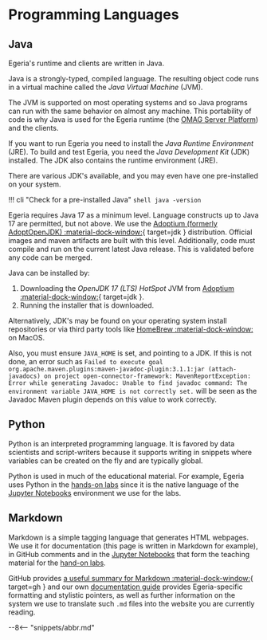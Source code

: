 <!-- SPDX-License-Identifier: CC-BY-4.0 -->
<!-- Copyright Contributors to the Egeria project 2020. -->

# Programming Languages

## Java

Egeria's runtime and clients are written in Java.

Java is a strongly-typed, compiled language. The resulting object code runs in a virtual machine called the *Java Virtual Machine* (JVM).

The JVM is supported on most operating systems and so Java programs can run with the same behavior on almost any machine. This portability of code is why Java is used for the Egeria runtime (the [OMAG Server Platform](/concepts/omag-server-platform)) and the clients.

If you want to run Egeria you need to install the *Java Runtime Environment* (JRE). To build and test Egeria, you need the *Java Development Kit* (JDK) installed. The JDK also contains the runtime environment (JRE).

There are various JDK's available, and you may even have one pre-installed on your system.

!!! cli "Check for a pre-installed Java"
    ```shell
    java -version
    ```

Egeria requires Java 17 as a minimum level. Language constructs up to Java 17 are permitted, but not above. We use the [Adoptium (formerly AdoptOpenJDK) :material-dock-window:](https://adoptopenjdk.net){ target=jdk } distribution. Official images and maven artifacts are built with this level. Additionally, code must compile and run on the current latest Java release. This is validated before any code can be merged.

Java can be installed by:

1. Downloading the *OpenJDK 17 (LTS) HotSpot* JVM from [Adoptium :material-dock-window:](https://adoptopenjdk.net){ target=jdk }.
2. Running the installer that is downloaded.

Alternatively, JDK's may be found on your operating system install repositories or via third party tools like [HomeBrew :material-dock-window:](https://brew.sh) on MacOS.

Also, you must ensure `JAVA_HOME` is set, and pointing to a JDK. If this is not done, an error such as `Failed to execute goal org.apache.maven.plugins:maven-javadoc-plugin:3.1.1:jar (attach-javadocs) on project open-connector-framework: MavenReportException: Error while generating Javadoc: Unable to find javadoc command: The environment variable JAVA_HOME is not correctly set.` will be seen as the Javadoc Maven plugin depends on this value to work correctly.

## Python

Python is an interpreted programming language. It is favored by data scientists and script-writers because it supports writing in snippets where variables can be created on the fly and are typically global.

Python is used in much of the educational material. For example, Egeria uses Python in the [hands-on labs](/education/open-metadata-labs) since it is the native language of the [Jupyter Notebooks](/education/tutorials/jupyter-tutorial/overview) environment we use for the labs.



## Markdown

Markdown is a simple tagging language that generates HTML webpages. We use it for documentation (this page is written in Markdown for example), in GitHub comments and in the [Jupyter Notebooks](/education/tutorials/jupyter-tutorial/overview) that form the teaching material for the [hand-on labs](/education/open-metadata-labs).

GitHub provides [a useful summary for Markdown :material-dock-window:](https://guides.github.com/pdfs/markdown-cheatsheet-online.pdf){ target=gh } and our own [documentation guide](/guides/documentation/guide) provides Egeria-specific formatting and stylistic pointers, as well as further information on the system we use to translate such `.md` files into the website you are currently reading.

--8<-- "snippets/abbr.md"
